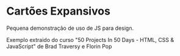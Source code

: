 # Cartões Expansivos

 Pequena demonstração de uso de JS para design.

 Exemplo extraido do curso "50 Projects In 50 Days - HTML, CSS & JavaScript" de Brad Traversy e Florin Pop
